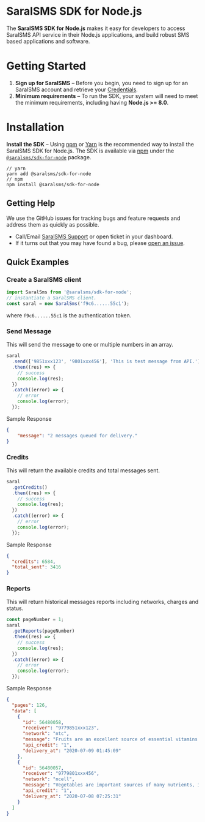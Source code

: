 # SaralSMS SDK for Node.js

The **SaralSMS SDK for Node.js** makes it easy for developers to access SaralSMS API service in their Node.js applications, and build robust SMS based applications and software.

# Getting Started
1. **Sign up for SaralSMS** – Before you begin, you need to sign up for an SaralSMS account and retrieve your [Credentials].
2. **Minimum requirements** – To run the SDK, your system will need to meet the minimum requirements, including having **Node.js >= 8.0**.

# Installation
**Install the SDK** – Using [npm] or [Yarn] is the recommended way to install the SaralSMS SDK for Node.js. The SDK is available via [npm] under the [`@saralsms/sdk-for-node`][npm-package] package.
```
// yarn
yarn add @saralsms/sdk-for-node
// npm
npm install @saralsms/sdk-for-node
```

## Getting Help
We use the GitHub issues for tracking bugs and feature requests and address them as quickly as possible.

* Call/Email [SaralSMS Support](https://saralsms.com/#contact) or open ticket in your dashboard.
* If it turns out that you may have found a bug, please [open an issue](https://github.com/saralsms/sdk-for-node/issues/new).

## Quick Examples

### Create a SaralSMS client

```javascript
import SaralSms from '@saralsms/sdk-for-node';
// instantiate a SaralSMS client.
const saral = new SaralSms('f9c6......55c1');
```
where `f9c6......55c1` is the authentication token.

### Send Message
This will send the message to one or multiple numbers in an array.
```javascript
saral
  .send(['9851xxx123', '9801xxx456'], 'This is test message from API.')
  .then((res) => {
    // success
    console.log(res);
  })
  .catch((error) => {
    // error
    console.log(error);
  });
```

Sample Response
```json
{
    "message": "2 messages queued for delivery."
}
```

### Credits
This will return the available credits and total messages sent.

```javascript
saral
  .getCredits()
  .then((res) => {
    // success
    console.log(res);
  })
  .catch((error) => {
    // error
    console.log(error);
  });
```

Sample Response
```json
{
  "credits": 6584,
  "total_sent": 3416
}
```

### Reports
This will return historical messages reports including networks, charges and status.
     
```javascript
const pageNumber = 1;
saral
  .getReports(pageNumber)
  .then((res) => {
    // success
    console.log(res);
  })
  .catch((error) => {
    // error
    console.log(error);
  });
```

Sample Response
```json
{
  "pages": 126,
  "data": [
    {
      "id": 56480058,
      "receiver": "9779851xxx123",
      "network": "ntc",
      "message": "Fruits are an excellent source of essential vitamins and minerals.",
      "api_credit": "1",
      "delivery_at": "2020-07-09 01:45:09"
    },
    {
      "id": 56480057,
      "receiver": "9779801xxx456",
      "network": "ncell",
      "message": "Vegetables are important sources of many nutrients, including potassium, dietary fiber.",
      "api_credit": "1",
      "delivery_at": "2020-07-08 07:25:31"
    }
  ]
}
```

[Credentials]: https://app.saralsms.com

[npm]: https://www.npmjs.com
[Yarn]: https://yarnpkg.com
[npm-package]: https://www.npmjs.com/package/@saralsms/sdk-for-node
